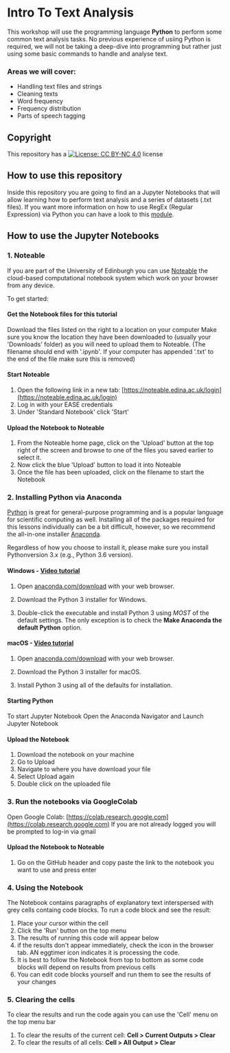 # Intro To Text Analysis

This workshop will use the programming language **Python** to perform some common text analysis  tasks. No previous experience of usiing Python is required, we will not be taking a deep-dive into programming but rather just using some basic commands to handle and analyse text.   

### Areas we will cover:

- Handling text files and strings
- Cleaning texts
- Word frequency
- Frequency distribution
- Parts of speech tagging

## Copyright

This repository has a [![License: CC BY-NC 4.0](https://licensebuttons.net/l/by-nc/4.0/80x15.png)](https://creativecommons.org/licenses/by-nc/4.0/) license

## How to use this repository

Inside this repository you are going to find an a Jupyter Notebooks that will allow learning how to perform text analysis and a series of datasets (.txt files).
If you want more information on how to use RegEx (Regular Expression) via Python you can have a look to this [module](https://www.w3schools.com/python/python_regex.asp).

## How to use the Jupyter Notebooks

### 1. Noteable

If you are part of the University of Edinburgh you can use [Noteable](https://noteable.edina.ac.uk/) the cloud-based computational notebook system which work on your browser from any device.

To get started:

#### Get the Notebook files for this tutorial
Download the files listed on the right to a location on your computer
Make sure you know the location they have been downloaded to (usually your 'Downloads' folder) as you will need to upload them to Noteable. (The filename should end with '.ipynb'. If your computer has appended '.txt' to the end of the file make sure this is removed)
#### Start Noteable
1.  Open the following link in a new tab:  [https://noteable.edina.ac.uk/login](https://noteable.edina.ac.uk/login)
2.  Log in with your EASE credentials
3.  Under 'Standard Notebook' click 'Start'
#### Upload the Notebook to Noteable
1.  From the Noteable home page, click on the 'Upload' button at the top right of the screen and browse to one of the files you saved earlier to select it.
2.  Now click the blue 'Upload' button to load it into Noteable
3.  Once the file has been uploaded, click on the filename to start the Notebook


### 2. Installing Python via Anaconda

[Python][python] is great for general-purpose programming and is a popular language for scientific computing as well. Installing all of the packages required for this lessons individually can be a bit difficult, however, so we recommend the all-in-one installer [Anaconda][anaconda].

Regardless of how you choose to install it, please make sure you install Pythonversion 3.x (e.g., Python 3.6 version). 

#### Windows - [Video tutorial][video-windows]

1. Open [anaconda.com/download][anaconda-dl] with your web browser.

2. Download the Python 3 installer for Windows.

3. Double-click the executable and install Python 3 using _MOST_ of the default settings. The only exception is to check the **Make Anaconda the default Python** option.

#### macOS - [Video tutorial][video-mac]

1. Open [anaconda.com/download][anaconda-dl] with your web browser.

2. Download the Python 3 installer for macOS.

3. Install Python 3 using all of the defaults for installation.

#### Starting Python
To start Jupyter Notebook Open the Anaconda Navigator and Launch Jupyter Notebook
#### Upload the Notebook
1. Download the notebook on your machine
2. Go to Upload
3. Navigate to where you have download your file
4. Select Upload again
5. Double click on the uploaded file 

[anaconda]: https://www.anaconda.com/distribution
[anaconda-dl]: https://www.anaconda.com/download/
[python]: https://python.org
[jupyter]: https://jupyter.org/index.html
[jupyter-install]: https://jupyter.org/install.html
[video-mac]: https://www.youtube.com/watch?v=TcSAln46u9U
[video-windows]: https://www.youtube.com/watch?v=xxQ0mzZ8UvA

### 3. Run the notebooks via GoogleColab

Open Google Colab: [https://colab.research.google.com](https://colab.research.google.com)
If you are not already logged you will be prompted to log-in via gmail
#### Upload the Notebook to Noteable
1. Go on the GitHub header and copy paste the link to the notebook you want to use and press enter

### 4. Using the Notebook
The Notebook contains paragraphs of explanatory text interspersed with grey cells containg code blocks. To run a code block and see the result:

1.  Place your cursor within the cell
2.  Click the 'Run' button on the top menu
4.  The results of running this code will appear below
5.  if the results don't appear immediately, check the icon in the browser tab. AN eggtimer icon indicates it is processing the code.
6.  It is best to follow the Notebook from top to bottom as some code blocks will depend on results from previous cells
7.  You can edit code blocks yourself and run them to see the results of your changes
### 5. Clearing the cells
To clear the results and run the code again you can use the 'Cell' menu on the top menu bar

1.  To clear the results of the current cell:  **Cell > Current Outputs > Clear**
2.  To clear the results of all cells:  **Cell > All Output > Clear**
